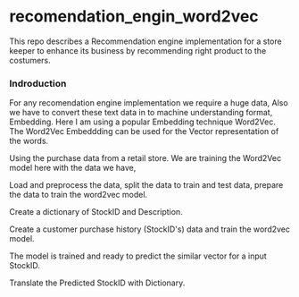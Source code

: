 # recomendation_engin_word2vec
This repo describes a Recommendation engine implementation for a store keeper to enhance its business by recommending right product to the costumers.


### Indroduction
For any recomendation engine implementation we require a huge data, Also we have to convert these text data in to machine understanding format, Embedding. Here I am using a popular Embedding technique Word2Vec. The Word2Vec Embeddding can be used for the Vector representation of the words.


Using the purchase data from a retail store. We are training the Word2Vec model here with the data we have, 

Load and preprocess the data, split the data to train and test data, prepare the data to train the word2vec model.

Create a dictionary of StockID and Description.

Create a customer purchase history (StockID's) data and train the word2vec model.

The model is trained and ready to predict the similar vector for a input StockID.

Translate the Predicted StockID with Dictionary.

